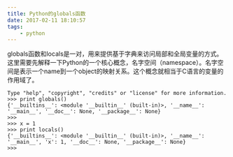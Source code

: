 ```yaml
---
title: Python的globals函数
date: 2017-02-11 18:10:57
tags:
	- python
---
```

globals函数和locals是一对，用来提供基于字典来访问局部和全局变量的方式。
这里需要先解释一下Python的一个核心概念，名字空间（namespace）。名字空间是表示一个name到一个object的映射关系。这个概念就相当于C语言的变量的作用域了。
```
Type "help", "copyright", "credits" or "license" for more information.
>>> print globals()
{'__builtins__': <module '__builtin__' (built-in)>, '__name__': '__main__', '__doc__': None, '__package__': None}
>>>
>>> x = 1
>>> print locals()
{'__builtins__': <module '__builtin__' (built-in)>, '__name__': '__main__', 'x': 1, '__doc__': None, '__package__': None}
>>>
```


